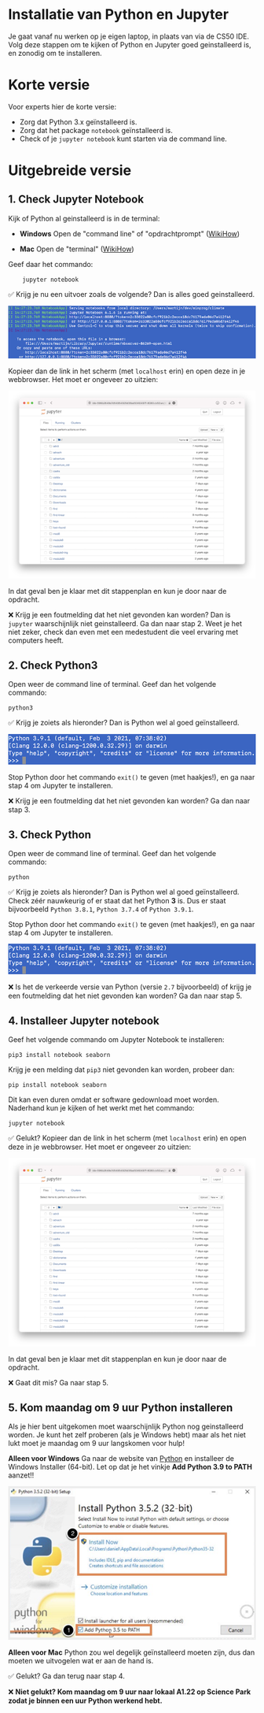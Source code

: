 # Installatie van Python en Jupyter

Je gaat vanaf nu werken op je eigen laptop, in plaats van via de CS50 IDE.
Volg deze stappen om te kijken of Python en Jupyter goed geinstalleerd is, en zonodig om te installeren.

# Korte versie

Voor experts hier de korte versie:

- Zorg dat Python 3.x geïnstalleerd is.
- Zorg dat het package `notebook` geïnstalleerd is.
- Check of je `jupyter notebook` kunt starten via de command line.

# Uitgebreide versie

## 1. Check Jupyter Notebook

Kijk of Python al geinstalleerd is in de terminal:

- **Windows**  Open de "command line" of "opdrachtprompt" ([WikiHow](https://nl.wikihow.com/De-opdrachtprompt-openen-in-Windows))

- **Mac**  Open de "terminal" ([WikiHow](https://www.wikihow.com/Open-a-Terminal-Window-in-Mac))

Geef daar het commando:

        jupyter notebook

✅ Krijg je nu een uitvoer zoals de volgende? Dan is alles goed geinstalleerd.

![](starting.png)

Kopieer dan de link in het scherm (met `localhost` erin) en open deze in je webbrowser. Het moet er ongeveer zo uitzien:

![](jupy.png)

In dat geval ben je klaar met dit stappenplan en kun je door naar de opdracht.

❌ Krijg je een foutmelding dat het niet gevonden kan worden? Dan is `jupyter` waarschijnlijk niet geinstalleerd. Ga dan naar stap 2. Weet je het niet zeker, check dan even met een medestudent die veel ervaring met computers heeft.

## 2. Check Python3

Open weer de command line of terminal. Geef dan het volgende commando:

    python3

✅ Krijg je zoiets als hieronder? Dan is Python wel al goed geïnstalleerd.

![](python.png)

Stop Python door het commando `exit()` te geven (met haakjes!), en ga naar stap 4 om Jupyter te installeren.

❌ Krijg je een foutmelding dat het niet gevonden kan worden? Ga dan naar stap 3.

## 3. Check Python

Open weer de command line of terminal. Geef dan het volgende commando:

    python

✅ Krijg je zoiets als hieronder? Dan is Python wel al goed geïnstalleerd. Check zéér nauwkeurig of er staat dat het Python **3** is. Dus er staat bijvoorbeeld `Python 3.8.1`, `Python 3.7.4` of `Python 3.9.1`.

Stop Python door het commando `exit()` te geven (met haakjes!), en ga naar stap 4 om Jupyter te installeren.

![](python.png)

❌ Is het de verkeerde versie van Python (versie `2.7` bijvoorbeeld) of krijg je een foutmelding dat het niet gevonden kan worden? Ga dan naar stap 5.

## 4. Installeer Jupyter notebook

Geef het volgende commando om Jupyter Notebook te installeren:

    pip3 install notebook seaborn

Krijg je een melding dat `pip3` niet gevonden kan worden, probeer dan:

    pip install notebook seaborn

Dit kan even duren omdat er software gedownload moet worden. Naderhand kun je kijken of het werkt met het commando:

    jupyter notebook

✅ Gelukt? Kopieer dan de link in het scherm (met `localhost` erin) en open deze in je webbrowser. Het moet er ongeveer zo uitzien:

![](jupy.png)

In dat geval ben je klaar met dit stappenplan en kun je door naar de opdracht.

❌ Gaat dit mis? Ga naar stap 5.

## 5. Kom maandag om 9 uur Python installeren

Als je hier bent uitgekomen moet waarschijnlijk Python nog geinstalleerd worden. Je kunt het zelf proberen (als je Windows hebt) maar als het niet lukt moet je maandag om 9 uur langskomen voor hulp!

**Alleen voor Windows** Ga naar de website van [Python](https://www.python.org/downloads/release/python-396/) en installeer de Windows Installer (64-bit). Let op dat je het vinkje **Add Python 3.9 to PATH** aanzet!!

![](path.png)

**Alleen voor Mac** Python zou wel degelijk geïnstalleerd moeten zijn, dus dan moeten we uitvogelen wat er aan de hand is.

✅ Gelukt? Ga dan terug naar stap 4.

❌ **Niet gelukt? Kom maandag om 9 uur naar lokaal A1.22 op Science Park zodat je binnen een uur Python werkend hebt.**
